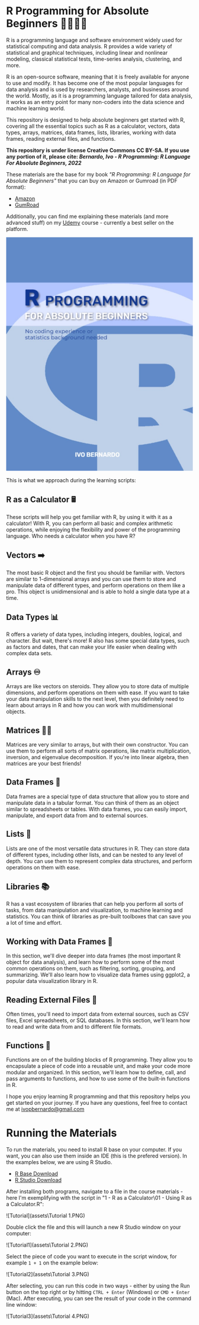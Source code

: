 # R Programming for Absolute Beginners 👨‍🎓👩‍🎓

R is a programming language and software environment widely used for statistical computing and data analysis.  R provides a wide variety of statistical and graphical techniques, including linear and nonlinear modeling, classical statistical tests, time-series analysis, clustering, and more.

R is an open-source software, meaning that it is freely available for anyone to use and modify. It has become one of the most popular languages for data analysis and is used by researchers, analysts, and businesses around the world. Mostly, as it is a programming language tailored for data analysis, it works as an entry point for many non-coders into the data science and machine learning world.

This repository is designed to help absolute beginners get started with R, covering all the essential topics such as R as a calculator, vectors, data types, arrays, matrices, data frames, lists, libraries, working with data frames, reading external files, and functions.

**This repository is under license Creative Commons CC BY-SA. If you use any portion of it, please cite: *Bernardo, Ivo - R Programming: R Language For Absolute Beginners, 2022*** 

These materials are the base for my book *"R Programming: R Language for Absolute Beginners"* that you can buy on Amazon or Gumroad (in PDF format): 

- [Amazon](https://www.amazon.com/Programming-Language-Absolute-Beginners/dp/B0BQ94N9L7)
- [GumRoad](https://ivopbernardo.gumroad.com/l/rlanguagebeginners)

Additionally, you can find me explaining these materials (and more advanced stuff) on my [Udemy](https://www.udemy.com/course/r-for-absolute-beginners/?referralCode=F839A741D06F0200F312) course - currently a best seller on the platform.

![R Language](assets/440b1e66804e59bf801b9d37ead168e86cae0339b0853ad67da867825ed59c1b.jfif)

This is what we approach during the learning scripts:

## R as a Calculator 🖩
These scripts will help you get familiar with R, by using it with it as a calculator! With R, you can perform all basic and complex arithmetic operations, while enjoying the flexibility and power of the programming language. Who needs a calculator when you have R?

## Vectors ➡️
The most basic R object and the first you should be familiar with. Vectors are similar to 1-dimensional arrays and you can use them to store and manipulate data of different types, and perform operations on them like a pro. This object is unidimensional and is able to hold a single data type at a time.

## Data Types 📊
R offers a variety of data types, including integers, doubles, logical, and character. But wait, there's more! R also has some special data types, such as factors and dates, that can make your life easier when dealing with complex data sets.

## Arrays ♾️
Arrays are like vectors on steroids. They allow you to store data of multiple dimensions, and perform operations on them with ease. If you want to take your data manipulation skills to the next level, then you definitely need to learn about arrays in R and how you can work with multidimensional objects.

## Matrices 👩‍💻
Matrices are very similar to arrays, but with their own constructor. You can use them to perform all sorts of matrix operations, like matrix multiplication, inversion, and eigenvalue decomposition. If you're into linear algebra, then matrices are your best friends!

## Data Frames 📙
Data frames are a special type of data structure that allow you to store and manipulate data in a tabular format. You can think of them as an object similar to spreadsheets or tables. With data frames, you can easily import, manipulate, and export data from and to external sources.

## Lists 📜
Lists are one of the most versatile data structures in R. They can store data of different types, including other lists, and can be nested to any level of depth. You can use them to represent complex data structures, and perform operations on them with ease.

## Libraries 📚
R has a vast ecosystem of libraries that can help you perform all sorts of tasks, from data manipulation and visualization, to machine learning and statistics. You can think of libraries as pre-built toolboxes that can save you a lot of time and effort.

## Working with Data Frames 📙
In this section, we'll dive deeper into data frames (the most important R object for data analysis), and learn how to perform some of the most common operations on them, such as filtering, sorting, grouping, and summarizing. We'll also learn how to visualize data frames using ggplot2, a popular data visualization library in R.

## Reading External Files 📂
Often times, you'll need to import data from external sources, such as CSV files, Excel spreadsheets, or SQL databases. In this section, we'll learn how to read and write data from and to different file formats.

## Functions 🧩
Functions are on of the building blocks of R programming. They allow you to encapsulate a piece of code into a reusable unit, and make your code more modular and organized. In this section, we'll learn how to define, call, and pass arguments to functions, and how to use some of the built-in functions in R.

I hope you enjoy learning R programming and that this repository helps you get started on your journey. If you have any questions, feel free to contact me at ivopbernardo@gmail.com

# Running the Materials

To run the materials, you need to install R base on your computer. If you want, you can also use them inside an IDE (this is the prefered version). In the examples below, we are using R Studio.

- [R Base Download](https://cran.r-project.org/bin/windows/base/)
- [R Studio Download](https://posit.co/download/rstudio-desktop/)

After installing both programs, navigate to a file in the course materials - here I'm exemplifying with the script in "1 - R as a Calculator\01 - Using R as a Calculator.R":

![Tutorial](assets\Tutorial 1.PNG)

Double click the file and this will launch a new R Studio window on your computer:

![Tutorial1](assets\Tutorial 2.PNG)

Select the piece of code you want to execute in the script window, for example `1 + 1` on the example below:

![Tutorial2](assets\Tutorial 3.PNG)

After selecting, you can run this code in two ways - either by using the Run button on the top right or by hitting `CTRL + Enter` (Windows) or `CMD + Enter` (Mac). After executing, you can see the result of your code in the command line window: 

![Tutorial3](assets\Tutorial 4.PNG)



